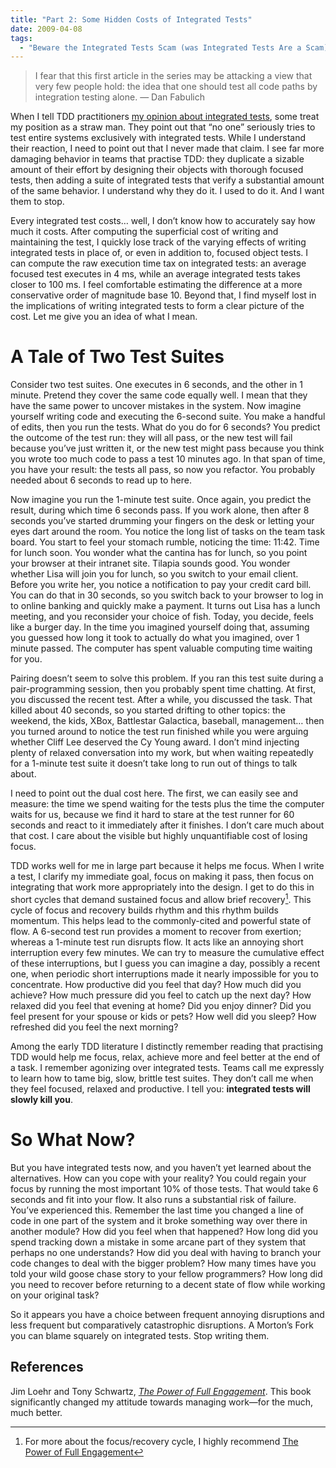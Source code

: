 ```yaml
---
title: "Part 2: Some Hidden Costs of Integrated Tests"
date: 2009-04-08
tags:
  - "Beware the Integrated Tests Scam (was Integrated Tests Are a Scam)"
---
```

> I fear that this first article in the series may be attacking a view that very few people hold: the idea that one should test all code paths by integration testing alone. — Dan Fabulich

When I tell <span class="caps">TDD</span> practitioners [my opinion about integrated tests](https://integrated-tests-are-a-scam.jbrains.ca), some treat my position as a straw man. They point out that “no one” seriously tries to test entire systems exclusively with integrated tests. While I understand their reaction, I need to point out that I never made that claim. I see far more damaging behavior in teams that practise <span class="caps">TDD</span>: they duplicate a sizable amount of their effort by designing their objects with thorough focused tests, then adding a suite of integrated tests that verify a substantial amount of the same behavior. I understand why they do it. I used to do it. And I want them to stop.

Every integrated test costs… well, I don’t know how to accurately say how much it costs. After computing the superficial cost of writing and maintaining the test, I quickly lose track of the varying effects of writing integrated tests in place of, or even in addition to, focused object tests. I can compute the raw execution time tax on integrated tests: an average focused test executes in 4 ms, while an average integrated tests takes closer to 100 ms. I feel comfortable estimating the difference at a more conservative order of magnitude base 10. Beyond that, I find myself lost in the implications of writing integrated tests to form a clear picture of the cost. Let me give you an idea of what I mean.

A Tale of Two Test Suites
=========================

Consider two test suites. One executes in 6 seconds, and the other in 1 minute. Pretend they cover the same code equally well. I mean that they have the same power to uncover mistakes in the system. Now imagine yourself writing code and executing the 6-second suite. You make a handful of edits, then you run the tests. What do you do for 6 seconds? You predict the outcome of the test run: they will all pass, or the new test will fail because you’ve just written it, or the new test might pass because you think you wrote too much code to pass a test 10 minutes ago. In that span of time, you have your result: the tests all pass, so now you refactor. You probably needed about 6 seconds to read up to here.

Now imagine you run the 1-minute test suite. Once again, you predict the result, during which time 6 seconds pass. If you work alone, then after 8 seconds you’ve started drumming your fingers on the desk or letting your eyes dart around the room. You notice the long list of tasks on the team task board. You start to feel your stomach rumble, noticing the time: 11:42. Time for lunch soon. You wonder what the cantina has for lunch, so you point your browser at their intranet site. Tilapia sounds good. You wonder whether Lisa will join you for lunch, so you switch to your email client. Before you write her, you notice a notification to pay your credit card bill. You can do that in 30 seconds, so you switch back to your browser to log in to online banking and quickly make a payment. It turns out Lisa has a lunch meeting, and you reconsider your choice of fish. Today, you decide, feels like a burger day. In the time you imagined yourself doing that, assuming you guessed how long it took to actually do what you imagined, over 1 minute passed. The computer has spent valuable computing time waiting for you.

Pairing doesn’t seem to solve this problem. If you ran this test suite during a pair-programming session, then you probably spent time chatting. At first, you discussed the recent test. After a while, you discussed the task. That killed about 40 seconds, so you started drifting to other topics: the weekend, the kids, XBox, Battlestar Galactica, baseball, management… then you turned around to notice the test run finished while you were arguing whether Cliff Lee deserved the Cy Young award. I don’t mind injecting plenty of relaxed conversation into my work, but when waiting repeatedly for a 1-minute test suite it doesn’t take long to run out of things to talk about.

I need to point out the dual cost here. The first, we can easily see and measure: the time we spend waiting for the tests plus the time the computer waits for us, because we find it hard to stare at the test runner for 60 seconds and react to it immediately after it finishes. I don’t care much about that cost. I care about the visible but highly unquantifiable cost of losing focus.

<span class="caps">TDD</span> works well for me in large part because it helps me focus. When I write a test, I clarify my immediate goal, focus on making it pass, then focus on integrating that work more appropriately into the design. I get to do this in short cycles that demand sustained focus and allow brief recovery[^recovery]. This cycle of focus and recovery builds rhythm and this rhythm builds momentum. This helps lead to the commonly-cited and powerful state of flow. A 6-second test run provides a moment to recover from exertion; whereas a 1-minute test run disrupts flow. It acts like an annoying short interruption every few minutes. We can try to measure the cumulative effect of these interruptions, but I guess you can imagine a day, possibly a recent one, when periodic short interruptions made it nearly impossible for you to concentrate. How productive did you feel that day? How much did you achieve? How much pressure did you feel to catch up the next day? How relaxed did you feel that evening at home? Did you enjoy dinner? Did you feel present for your spouse or kids or pets? How well did you sleep? How refreshed did you feel the next morning?

[^recovery]: For more about the focus/recovery cycle, I highly recommend [The Power of Full Engagement](#references)

Among the early <span class="caps">TDD</span> literature I distinctly remember reading that practising <span class="caps">TDD</span> would help me focus, relax, achieve more and feel better at the end of a task. I remember agonizing over integrated tests. Teams call me expressly to learn how to tame big, slow, brittle test suites. They don’t call me when they feel focused, relaxed and productive. I tell you: **integrated tests will slowly kill you**.

So What Now?
============

But you have integrated tests now, and you haven’t yet learned about the alternatives. How can you cope with your reality? You could regain your focus by running the most important 10% of those tests. That would take 6 seconds and fit into your flow. It also runs a substantial risk of failure. You’ve experienced this. Remember the last time you changed a line of code in one part of the system and it broke something way over there in another module? How did you feel when that happened? How long did you spend tracking down a mistake in some arcane part of they system that perhaps no one understands? How did you deal with having to branch your code changes to deal with the bigger problem? How many times have you told your wild goose chase story to your fellow programmers? How long did you need to recover before returning to a decent state of flow while working on your original task?

So it appears you have a choice between frequent annoying disruptions and less frequent but comparatively catastrophic disruptions. A Morton’s Fork you can blame squarely on integrated tests. Stop writing them.

## References

Jim Loehr and Tony Schwartz, [_The Power of Full Engagement_](https://link.jbrains.ca/14pM4CJ). This book significantly changed my attitude towards managing work&mdash;for the much, much better.
